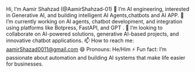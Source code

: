 Hi, I’m Aamir Shahzad (@AamirShahzad-01)
👀 I’m  AI engineering, interested in Generative AI, and building intelligent AI Agents,chatbots and AI APP.
🌱 I’m currently working on AI agents, chatbot development, and integration using platforms like Botpress, FastAPI, and GPT .
💞️ I’m looking to collaborate on AI-powered solutions, generative AI-based projects, and innovative chatbot applications.
📫 How to reach me: aamirShazad0011@gmail.com
😄 Pronouns: He/Him
⚡ Fun fact: I’m passionate about automation and building AI systems that make life easier for businesses.

<!---
AamirShahzad-01/AamirShahzad-01 is a ✨ special ✨ repository because its `README.md` (this file) appears on your GitHub profile.
You can click the Preview link to take a look at your changes.
--->
